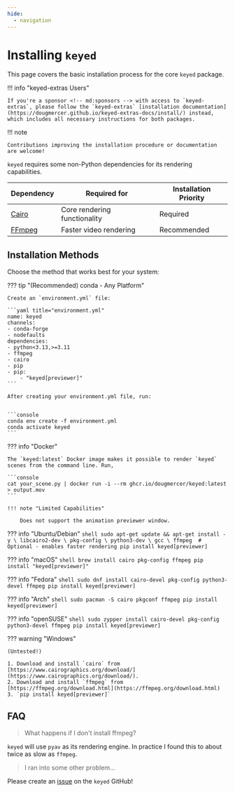 ```yaml
---
hide:
  - navigation
---
```


# Installing `keyed`

This page covers the basic installation process for the core `keyed` package.

!!! info "keyed-extras Users"

    If you're a sponsor <!-- md:sponsors --> with access to `keyed-extras`, please follow the `keyed-extras` [installation documentation](https://dougmercer.github.io/keyed-extras-docs/install/) instead, which includes all necessary instructions for both packages.

!!! note

    Contributions improving the installation procedure or documentation are welcome!

`keyed` requires some non-Python dependencies for its rendering capabilities. 

| Dependency | Required for | Installation Priority |
|------------|--------------|----------------------|
| [Cairo](https://www.cairographics.org/) | Core rendering functionality | Required |
| [FFmpeg](https://ffmpeg.org/) | Faster video rendering | Recommended |


## Installation Methods

Choose the method that works best for your system:

??? tip "(Recommended) conda - Any Platform"

    Create an `environment.yml` file:

    ```yaml title="environment.yml"
    name: keyed
    channels:
    - conda-forge
    - nodefaults
    dependencies:
    - python<3.13,>=3.11
    - ffmpeg
    - cairo
    - pip
    - pip:
        - "keyed[previewer]"
    ```

    After creating your environment.yml file, run:


    ```console
    conda env create -f environment.yml
    conda activate keyed
    ```

??? info "Docker"

    The `keyed:latest` Docker image makes it possible to render `keyed` scenes from the command line. Run,

    ```console
    cat your_scene.py | docker run -i --rm ghcr.io/dougmercer/keyed:latest > output.mov
    ```

    !!! note "Limited Capabilities"

        Does not support the animation previewer window.

??? info "Ubuntu/Debian"
    ```shell
    sudo apt-get update && apt-get install -y \
        libcairo2-dev \
        pkg-config \
        python3-dev \
        gcc \
        ffmpeg  # Optional - enables faster rendering
    pip install keyed[previewer]
    ```

??? info "macOS"
    ```shell
    brew install cairo pkg-config ffmpeg
    pip install "keyed[previewer]"
    ```

??? info "Fedora"
    ```shell
    sudo dnf install cairo-devel pkg-config python3-devel ffmpeg
    pip install keyed[previewer]
    ```

??? info "Arch"
    ```shell
    sudo pacman -S cairo pkgconf ffmpeg
    pip install keyed[previewer]
    ```

??? info "openSUSE"
    ```shell
    sudo zypper install cairo-devel pkg-config python3-devel ffmpeg
    pip install keyed[previewer]
    ```

??? warning "Windows"

    (Untested!)

    1. Download and install `cairo` from [https://www.cairographics.org/download/](https://www.cairographics.org/download/).
    2. Download and install `ffmpeg` from [https://ffmpeg.org/download.html](https://ffmpeg.org/download.html)
    3. `pip install keyed[previewer]`


## FAQ

> What happens if I don't install ffmpeg?

`keyed` will use `pyav` as its rendering engine. In practice I found this to about twice as slow as `ffmpeg`.

> I ran into some other problem...

Please create an [issue](https://github.com/dougmercer/keyed/issues) on the `keyed` GitHub!
